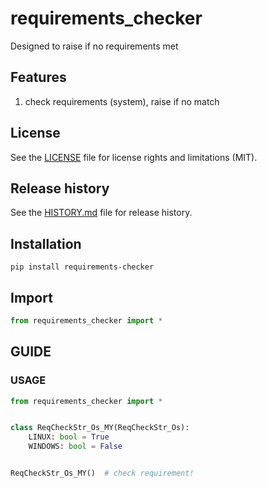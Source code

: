 # requirements_checker
Designed to raise if no requirements met

## Features
1. check requirements (system), raise if no match 

## License
See the [LICENSE](LICENSE) file for license rights and limitations (MIT).


## Release history
See the [HISTORY.md](HISTORY.md) file for release history.


## Installation
```commandline
pip install requirements-checker
```

## Import

```python
from requirements_checker import *
```


## GUIDE

### USAGE

```python
from requirements_checker import *


class ReqCheckStr_Os_MY(ReqCheckStr_Os):
    LINUX: bool = True
    WINDOWS: bool = False


ReqCheckStr_Os_MY()  # check requirement!  
```
